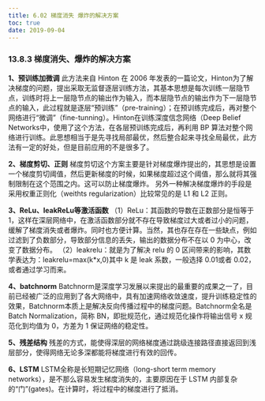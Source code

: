 ```yaml
---
title: 6.02 梯度消失 爆炸的解决方案
toc: true
date: 2019-09-04
---
```


### 13.8.3 梯度消失、爆炸的解决方案

**1、预训练加微调**
此方法来自 Hinton 在 2006 年发表的一篇论文，Hinton为了解决梯度的问题，提出采取无监督逐层训练方法，其基本思想是每次训练一层隐节点，训练时将上一层隐节点的输出作为输入，而本层隐节点的输出作为下一层隐节点的输入，此过程就是逐层“预训练”（pre-training）；在预训练完成后，再对整个网络进行“微调”（fine-tunning）。Hinton在训练深度信念网络（Deep Belief Networks中，使用了这个方法，在各层预训练完成后，再利用 BP 算法对整个网络进行训练。此思想相当于是先寻找局部最优，然后整合起来寻找全局最优，此方法有一定的好处，但是目前应用的不是很多了。

**2、梯度剪切、正则**
梯度剪切这个方案主要是针对梯度爆炸提出的，其思想是设置一个梯度剪切阈值，然后更新梯度的时候，如果梯度超过这个阈值，那么就将其强制限制在这个范围之内。这可以防止梯度爆炸。
另外一种解决梯度爆炸的手段是采用权重正则化（weithts regularization）比较常见的是 L1 和 L2 正则。

**3、ReLu、leakReLu等激活函数**
（1）ReLu：其函数的导数在正数部分是恒等于 1，这样在深层网络中，在激活函数部分就不存在导致梯度过大或者过小的问题，缓解了梯度消失或者爆炸。同时也方便计算。当然，其也存在存在一些缺点，例如过滤到了负数部分，导致部分信息的丢失，输出的数据分布不在以 0 为中心，改变了数据分布。
（2）leakrelu：就是为了解决 relu 的 0 区间带来的影响，其数学表达为：leakrelu=max(k*x,0)其中 k 是 leak 系数，一般选择 0.01或者 0.02，或者通过学习而来。

**4、batchnorm**
Batchnorm是深度学习发展以来提出的最重要的成果之一了，目前已经被广泛的应用到了各大网络中，具有加速网络收敛速度，提升训练稳定性的效果，Batchnorm本质上是解决反向传播过程中的梯度问题。Batchnorm全名是 Batch Normalization，简称 BN，即批规范化，通过规范化操作将输出信号 x 规范化到均值为 0，方差为 1 保证网络的稳定性。

**5、残差结构**
残差的方式，能使得深层的网络梯度通过跳级连接路径直接返回到浅层部分，使得网络无论多深都能将梯度进行有效的回传。

**6、LSTM**
LSTM全称是长短期记忆网络（long-short term memory networks），是不那么容易发生梯度消失的，主要原因在于 LSTM 内部复杂的“门”(gates)。在计算时，将过程中的梯度进行了抵消。
